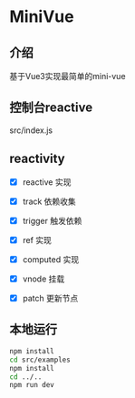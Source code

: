 # MiniVue

## 介绍

基于Vue3实现最简单的mini-vue

## 控制台reactive
src/index.js

## reactivity

- [x] reactive 实现
- [x] track 依赖收集
- [x] trigger 触发依赖
- [x] ref 实现
- [x] computed 实现
- [x] vnode 挂载
- [x] patch 更新节点


## 本地运行

```bash
npm install
cd src/examples
npm install
cd ../..
npm run dev
```
